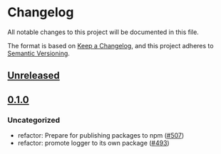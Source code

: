 # Changelog

All notable changes to this project will be documented in this file.

The format is based on [Keep a Changelog](https://keepachangelog.com/en/1.0.0/),
and this project adheres to [Semantic Versioning](https://semver.org/spec/v2.0.0.html).

## [Unreleased]

## [0.1.0]

### Uncategorized

- refactor: Prepare for publishing packages to npm ([#507](https://github.com/MetaMask/ocap-kernel/pull/507))
- refactor: promote logger to its own package ([#493](https://github.com/MetaMask/ocap-kernel/pull/493))

[Unreleased]: https://github.com/MetaMask/ocap-kernel/compare/@metamask/logger@0.1.0...HEAD
[0.1.0]: https://github.com/MetaMask/ocap-kernel/releases/tag/@metamask/logger@0.1.0
